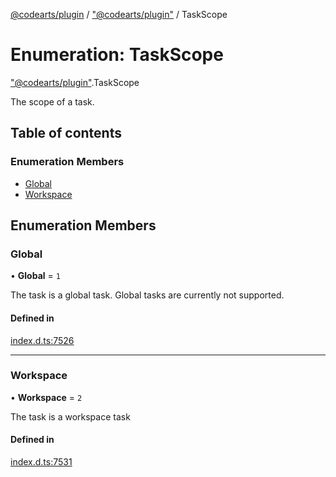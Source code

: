 [@codearts/plugin](../README.md) / ["@codearts/plugin"](../modules/_codearts_plugin_.md) / TaskScope

# Enumeration: TaskScope

["@codearts/plugin"](../modules/_codearts_plugin_.md).TaskScope

The scope of a task.

## Table of contents

### Enumeration Members

- [Global](codearts_plugin_.TaskScope.md#global)
- [Workspace](codearts_plugin_.TaskScope.md#workspace)

## Enumeration Members

### Global

• **Global** = ``1``

The task is a global task. Global tasks are currently not supported.

#### Defined in

[index.d.ts:7526](https://github.com/shuyaqian/cloudide-plugin-api/blob/5b69219/index.d.ts#L7526)

___

### Workspace

• **Workspace** = ``2``

The task is a workspace task

#### Defined in

[index.d.ts:7531](https://github.com/shuyaqian/cloudide-plugin-api/blob/5b69219/index.d.ts#L7531)
